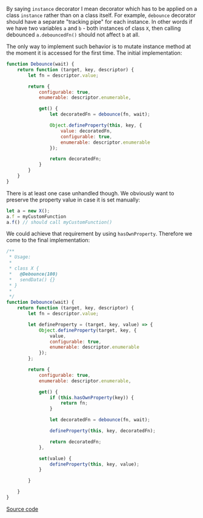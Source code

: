 By saying `instance` decorator I mean decorator which has to be applied on a class `instance` rather than on a class itself. For example, `debounce` decorator should have a separate "tracking pipe" for each instance. In other words if we have two variables `a` and `b` - both instances of class `X`, then calling debounced `a.debouncedFn()` should not affect `b` at all.

The only way to implement such behavior is to mutate instance method at the moment it is accessed for the first time. The initial implementation:

```js
function Debounce(wait) {
    return function (target, key, descriptor) {
        let fn = descriptor.value;

        return {
            configurable: true,
            enumerable: descriptor.enumerable,

            get() {
                let decoratedFn = debounce(fn, wait);

                Object.defineProperty(this, key, {
                    value: decoratedFn,
                    configurable: true,
                    enumerable: descriptor.enumerable
                });

                return decoratedFn;
            }
        }
    }
}
```

There is at least one case unhandled though. We obviously want to preserve the property value in case it is set manually:

```js
let a = new X();
a.f = myCustomFunction
a.f() // should call myCustomFunction()
```

We could achieve that requirement by using `hasOwnProperty`. Therefore we come to the final implementation:

```js
/**
 * Usage:
 *
 * class X {
 *   @Debounce(100)
 *   sendData() {}
 * }
 *
 */
function Debounce(wait) {
    return function (target, key, descriptor) {
        let fn = descriptor.value;

        let defineProperty = (target, key, value) => {
            Object.defineProperty(target, key, {
                value,
                configurable: true,
                enumerable: descriptor.enumerable
            });
        };

        return {
            configurable: true,
            enumerable: descriptor.enumerable,

            get() {
                if (this.hasOwnProperty(key)) {
                    return fn;
                }

                let decoratedFn = debounce(fn, wait);

                defineProperty(this, key, decoratedFn);

                return decoratedFn;
            },

            set(value) {
                defineProperty(this, key, value);
            }

        }

    }
}
```

[Source code][1]

[1]: https://github.com/jakwuh/es-decorators/blob/master/src/DecorateInstance.js
